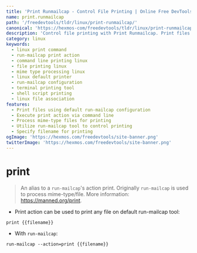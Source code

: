 ```yaml
---
title: 'Print Runmailcap - Control File Printing | Online Free DevTools by Hexmos'
name: print.runmailcap
path: '/freedevtools/tldr/linux/print-runmailcap/'
canonical: 'https://hexmos-com/freedevtools/tldr/linux/print-runmailcap/'
description: 'Control file printing with Print Runmailcap. Print files from the command line effortlessly using run-mailcap. Free online tool, no registration required.'
category: linux
keywords:
  - linux print command
  - run-mailcap print action
  - command line printing linux
  - file printing linux
  - mime type processing linux
  - linux default printer
  - run-mailcap configuration
  - terminal printing tool
  - shell script printing
  - linux file association
features:
  - Print files using default run-mailcap configuration
  - Execute print action via command line
  - Process mime-type files for printing
  - Utilize run-mailcap tool to control printing
  - Specify filename for printing
ogImage: 'https://hexmos.com/freedevtools/site-banner.png'
twitterImage: 'https://hexmos.com/freedevtools/site-banner.png'
---
```


# print

> An alias to a `run-mailcap`'s action print.
> Originally `run-mailcap` is used to process mime-type/file.
> More information: <https://manned.org/print>.

- Print action can be used to print any file on default run-mailcap tool:

`print {{filename}}`

- With `run-mailcap`:

`run-mailcap --action=print {{filename}}`
